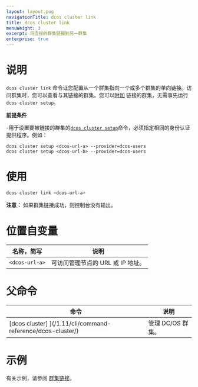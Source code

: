 ```yaml
---
layout: layout.pug
navigationTitle: dcos cluster link
title: dcos cluster link
menuWeight: 3
excerpt: 将连接的群集链接到另一群集
enterprise: true
---
```


# 说明
`dcos cluster link` 命令让您配置从一个群集指向一个或多个群集的单向链接。访问群集时，您可以查看与其链接的群集。您可以[附加](/1.11/cli/command-reference/dcos-cluster/dcos-cluster-attach/) 链接的群集，无需事先运行 `dcos cluster setup`。

**前提条件**

-用于设置要被链接的群集的[`dcos cluster setup`](/1.11/cli/command-reference/dcos-cluster/dcos-cluster-setup/)命令，必须指定相同的身份认证提供程序。例如：

  ```
  dcos cluster setup <dcos-url-a> --provider=dcos-users
  dcos cluster setup <dcos-url-b> --provider=dcos-users
  ```

# 使用

```bash
dcos cluster link <dcos-url-a>
```

**注意：** 如果群集链接成功，则控制台没有输出。

# 位置自变量

| 名称，简写 | 说明 |
|---------|-------------|
| `<dcos-url-a>` | 可访问管理节点的 URL 或 IP 地址。 |


# 父命令

| 命令 | 说明 |
|---------|-------------|
|  [dcos cluster] ](/1.11/cli/command-reference/dcos-cluster/) | 管理 DC/OS 群集。 |

# 示例
有关示例，请参阅 [群集链接](/1.11/administering-clusters/multiple-clusters/cluster-links/)。
